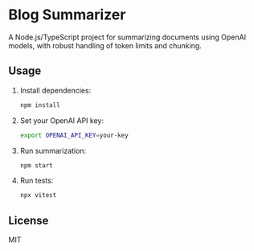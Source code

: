 # Blog Summarizer

A Node.js/TypeScript project for summarizing documents using OpenAI models, with robust handling of token limits and chunking.

## Usage

1. Install dependencies:
   ```sh
   npm install
   ```
2. Set your OpenAI API key:
   ```sh
   export OPENAI_API_KEY=your-key
   ```
3. Run summarization:
   ```sh
   npm start
   ```
4. Run tests:
   ```sh
   npx vitest
   ```

## License

MIT
